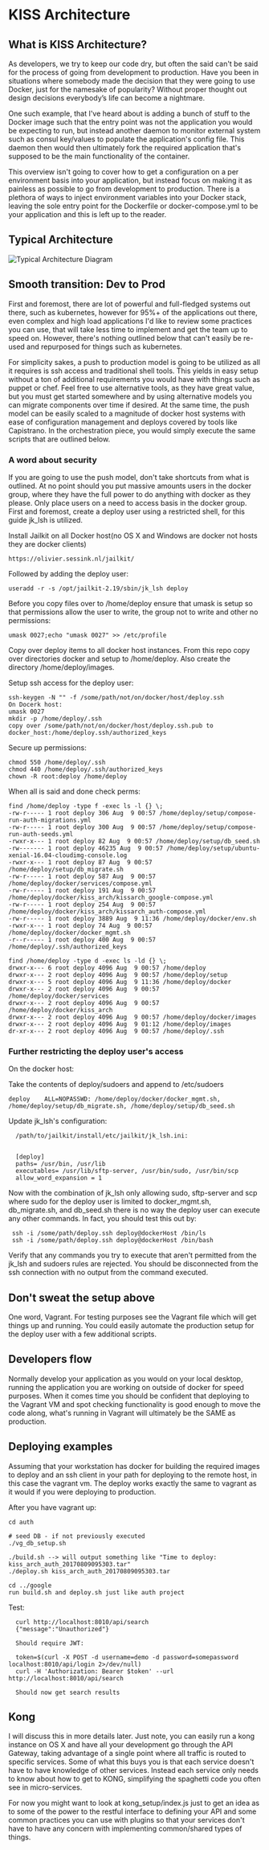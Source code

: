 # KISS Architecture

## What is KISS Architecture?
As developers, we try to keep our code dry, but often the said can't be said for the process of going from development to production. Have you been in situations where somebody made the decision that they were going to use Docker, just for the namesake of popularity? Without proper thought out design decisions everybody’s life can become a nightmare.

One such example, that I've heard about is adding a bunch of stuff to the Docker image such that the entry point was not the application
you would be expecting to run, but instead another daemon to monitor external system such as consul key/values to populate the application's
config file. This daemon then would then ultimately fork the required application that's supposed to be the main functionality of the container.

This overview isn't going to cover how to get a configuration on a per environment basis into your application, but instead focus on
making it as painless as possible to go from development to production. There is a plethora of ways to inject environment variables
into your Docker stack, leaving the sole entry point for the Dockerfile or docker-compose.yml to be your application and this
is left up to the reader.

## Typical Architecture

![Typical Architecture Diagram](https://raw.githubusercontent.com/ccyphers/kiss_arch/master/example_arch_dia.png "")

## Smooth transition: Dev to Prod

First and foremost, there are lot of powerful and full-fledged systems out there, such as kubernetes, however for 95%+ of the applications out there,
even complex and high load applications I'd like to review some practices you can use, that will take less time to implement and get the team up to
speed on. However, there's nothing outlined below that can't easily be re-used and repurposed for things such as kubernetes.

For simplicity sakes, a push to production model is going to be utilized as all it requires is ssh access and traditional shell tools. This
yields in easy setup without a ton of additional requirements you would have with things such as puppet or chef. Feel free to use alternative tools,
as they have great value, but you must get started somewhere and by using alternative models you can migrate components over time if
desired. At the same time, the push model can be easily scaled to a magnitude of docker host systems with ease of configuration management and
deploys covered by tools like Capistrano. In the orchestration piece, you would simply execute the same scripts that are outlined below.


### A word about security
If you are going to use the push model, don't take shortcuts from what is outlined. At no point should you put
massive amounts users in the docker group, where they have the full power to do anything with docker as they please. Only place users on a need to access basis
in the docker group. First and foremost, create a deploy user using a restricted shell, for this guide jk_lsh is utilized.

Install Jailkit on all Docker host(no OS X and Windows are docker not hosts they are docker clients)

    https://olivier.sessink.nl/jailkit/

Followed by adding the deploy user:

    useradd -r -s /opt/jailkit-2.19/sbin/jk_lsh deploy

Before you copy files over to /home/deploy ensure that umask is setup so that permissions allow the user to write, the group not to write and other no permissions:

    umask 0027;echo "umask 0027" >> /etc/profile

Copy over deploy items to all docker host instances. From this repo copy over directories docker and setup to /home/deploy. Also create the directory /home/deploy/images.

Setup ssh access for the deploy user:

    ssh-keygen -N "" -f /some/path/not/on/docker/host/deploy.ssh
    On Docerk host:
    umask 0027
    mkdir -p /home/deploy/.ssh
    copy over /some/path/not/on/docker/host/deploy.ssh.pub to docker_host:/home/deploy.ssh/authorized_keys

Secure up permissions:

    chmod 550 /home/deploy/.ssh
    chmod 440 /home/deploy/.ssh/authorized_keys
    chown -R root:deploy /home/deploy

When all is said and done check perms:

    find /home/deploy -type f -exec ls -l {} \;
    -rw-r----- 1 root deploy 306 Aug  9 00:57 /home/deploy/setup/compose-run-auth-migrations.yml
    -rw-r----- 1 root deploy 300 Aug  9 00:57 /home/deploy/setup/compose-run-auth-seeds.yml
    -rwxr-x--- 1 root deploy 82 Aug  9 00:57 /home/deploy/setup/db_seed.sh
    -rw------- 1 root deploy 46235 Aug  9 00:57 /home/deploy/setup/ubuntu-xenial-16.04-cloudimg-console.log
    -rwxr-x--- 1 root deploy 87 Aug  9 00:57 /home/deploy/setup/db_migrate.sh
    -rw-r----- 1 root deploy 587 Aug  9 00:57 /home/deploy/docker/services/compose.yml
    -rw-r----- 1 root deploy 191 Aug  9 00:57 /home/deploy/docker/kiss_arch/kissarch_google-compose.yml
    -rw-r----- 1 root deploy 254 Aug  9 00:57 /home/deploy/docker/kiss_arch/kissarch_auth-compose.yml
    -rw-r----- 1 root deploy 3889 Aug  9 11:36 /home/deploy/docker/env.sh
    -rwxr-x--- 1 root deploy 74 Aug  9 00:57 /home/deploy/docker/docker_mgmt.sh
    -r--r----- 1 root deploy 400 Aug  9 00:57 /home/deploy/.ssh/authorized_keys

    find /home/deploy -type d -exec ls -ld {} \;
    drwxr-x--- 6 root deploy 4096 Aug  9 00:57 /home/deploy
    drwxr-x--- 2 root deploy 4096 Aug  9 00:57 /home/deploy/setup
    drwxr-x--- 5 root deploy 4096 Aug  9 11:36 /home/deploy/docker
    drwxr-x--- 2 root deploy 4096 Aug  9 00:57 /home/deploy/docker/services
    drwxr-x--- 2 root deploy 4096 Aug  9 00:57 /home/deploy/docker/kiss_arch
    drwxr-x--- 2 root deploy 4096 Aug  9 00:57 /home/deploy/docker/images
    drwxr-x--- 2 root deploy 4096 Aug  9 01:12 /home/deploy/images
    dr-xr-x--- 2 root deploy 4096 Aug  9 00:57 /home/deploy/.ssh


### Further restricting the deploy user's access

On the docker host:

   Take the contents of deploy/sudoers and append to /etc/sudoers

    deploy    ALL=NOPASSWD: /home/deploy/docker/docker_mgmt.sh, /home/deploy/setup/db_migrate.sh, /home/deploy/setup/db_seed.sh

   Update jk_lsh's configuration:

      /path/to/jailkit/install/etc/jailkit/jk_lsh.ini:


      [deploy]
      paths= /usr/bin, /usr/lib
      executables= /usr/lib/sftp-server, /usr/bin/sudo, /usr/bin/scp
      allow_word_expansion = 1

Now with the combination of jk_lsh only allowing sudo, sftp-server and scp where sudo for the deploy user is limited to docker_mgmt.sh, db_migrate.sh,
and db_seed.sh there is no way the deploy user can execute any other commands. In fact, you should test this out by:

     ssh -i /some/path/deploy.ssh deploy@dockerHost /bin/ls
     ssh -i /some/path/deploy.ssh deploy@dockerHost /bin/bash

Verify that any commands you try to execute that aren't permitted from the jk_lsh and sudoers rules are rejected. You should be disconnected from the
ssh connection with no output from the command executed.


## Don't sweat the setup above

One word, Vagrant. For testing purposes see the Vagrant file which will get things up and running. You could easily automate the production setup for the deploy user
with a few additional scripts.


## Developers flow

Normally develop your application as you would on your local desktop, running the application you are working on outside of docker for speed purposes.
When it comes time you should be confident that deploying to the Vagrant VM and spot checking functionality is good enough to move the code along, what's running in Vagrant
will ultimately be the SAME as production.

## Deploying examples

Assuming that your workstation has docker for building the required images to deploy and an ssh client in your path for deploying to the remote host, in this case the vagrant vm. The deploy works exactly the same to vagrant as it would if you were deploying to production.

After you have vagrant up:

    cd auth

    # seed DB - if not previously executed
    ./vg_db_setup.sh

    ./build.sh --> will output something like "Time to deploy: kiss_arch_auth_20170809095303.tar"
    ./deploy.sh kiss_arch_auth_20170809095303.tar

    cd ../google
    run build.sh and deploy.sh just like auth project


Test:

      curl http://localhost:8010/api/search
      {"message":"Unauthorized"}

      Should require JWT:

      token=$(curl -X POST -d username=demo -d password=somepassword localhost:8010/api/login 2>/dev/null)
      curl -H 'Authorization: Bearer $token' --url http://localhost:8010/api/search

      Should now get search results

## Kong

I will discuss this in more details later. Just note, you can easily run a kong instance on OS X and have all your development
go through the API Gateway, taking advantage of a single point where all traffic is routed to specific services. Some of what this buys you is that each service
doesn't have to have knowledge of other services. Instead each service only needs to know about how to get to KONG, simplifying the spaghetti
code you often see in micro-services.

For now you might want to look at kong_setup/index.js just to get an idea as to some of the power to the restful interface to defining your API
and some common practices you can use with plugins so that your services don't have to have any concern with implementing common/shared types of things.
